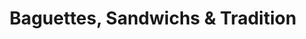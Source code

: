 ---
title: "Baguettes, Sandwichs & Tradition"
url: /saint-priest/baguettes-sandwichs-et-tradition/
shop: boulangerie
---